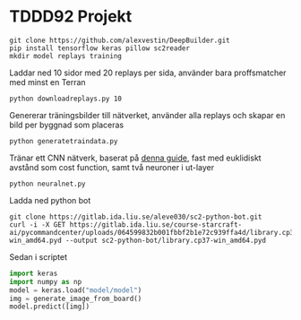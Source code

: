 # TDDD92 Projekt


```
git clone https://github.com/alexvestin/DeepBuilder.git
pip install tensorflow keras pillow sc2reader
mkdir model replays training
```
Laddar ned 10 sidor med 20 replays per sida, använder bara proffsmatcher med minst en Terran
```
python downloadreplays.py 10
```
Genererar träningsbilder till nätverket, använder alla replays och skapar en bild per byggnad som placeras
```
python generatetraindata.py
```

Tränar ett CNN nätverk, baserat på [denna guide](https://pythonprogramming.net/training-neural-network-starcraft-ii-ai-python-sc2-tutorial/), fast med euklidiskt avstånd som cost function, samt två neuroner i ut-layer
```
python neuralnet.py
```

Ladda ned python bot
```
git clone https://gitlab.ida.liu.se/aleve030/sc2-python-bot.git
curl -i -X GET https://gitlab.ida.liu.se/course-starcraft-ai/pycommandcenter/uploads/064599832b001fbbf2b1e72c939ffa4d/library.cp37-win_amd64.pyd --output sc2-python-bot/library.cp37-win_amd64.pyd
```

Sedan i scriptet
```Python
import keras
import numpy as np
model = keras.load("model/model")
img = generate_image_from_board()
model.predict([img])
```

